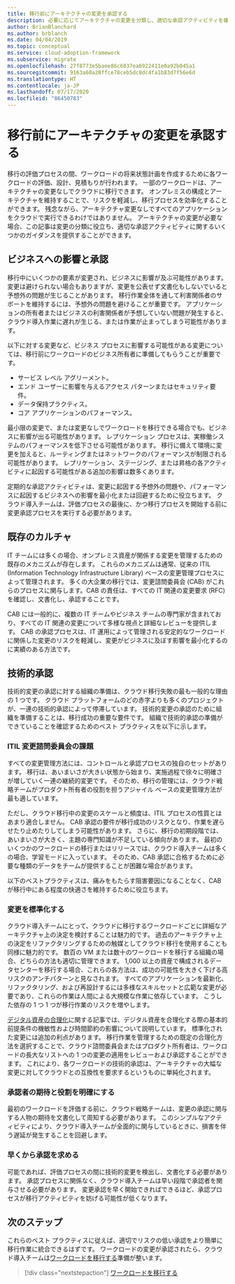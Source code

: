 ```yaml
---
title: 移行前にアーキテクチャの変更を承認する
description: 必要に応じてアーキテクチャの変更を分類し、適切な承認アクティビティを確立する方法について説明します。
author: BrianBlanchard
ms.author: brblanch
ms.date: 04/04/2019
ms.topic: conceptual
ms.service: cloud-adoption-framework
ms.subservice: migrate
ms.openlocfilehash: 27f8773e5baee86c6837ea6922411e0a92b045a1
ms.sourcegitcommit: 9163a60a28ffce78ceb5dc8dc4fa1b83d7f56e6d
ms.translationtype: HT
ms.contentlocale: ja-JP
ms.lasthandoff: 07/17/2020
ms.locfileid: "86450783"
---
```

<!-- cSpell:ignore ITIL -->

# <a name="approve-architecture-changes-before-migration"></a>移行前にアーキテクチャの変更を承認する

移行の評価プロセスの間、ワークロードの将来状態計画を作成するために各ワークロードの評価、設計、見積もりが行われます。 一部のワークロードは、アーキテクチャの変更なしでクラウドに移行できます。 オンプレミスの構成とアーキテクチャを維持することで、リスクを軽減し、移行プロセスを効率化することができます。 残念ながら、アーキテクチャ変更なしですべてのアプリケーションをクラウドで実行できるわけではありません。 アーキテクチャの変更が必要な場合、この記事は変更の分類に役立ち、適切な承認アクティビティに関するいくつかのガイダンスを提供することができます。

## <a name="business-impact-and-approval"></a>ビジネスへの影響と承認

移行中にいくつかの要素が変更され、ビジネスに影響が及ぶ可能性があります。 変更は避けられない場合もありますが、変更を公表せず文書化もしないでいると予想外の問題が生じることがあります。 移行作業全体を通して利害関係者のサポートを維持するには、予想外の問題を避けることが重要です。 アプリケーションの所有者またはビジネスの利害関係者が予想していない問題が発生すると、クラウド導入作業に遅れが生じる、または作業が止まってしまう可能性があります。

以下に対する変更など、ビジネス プロセスに影響する可能性がある変更については、移行前にワークロードのビジネス所有者に準備してもらうことが重要です。

- サービス レベル アグリーメント。
- エンド ユーザーに影響を与えるアクセス パターンまたはセキュリティ要件。
- データ保持プラクティス。
- コア アプリケーションのパフォーマンス。

最小限の変更で、または変更なしでワークロードを移行できる場合でも、ビジネスに影響が出る可能性があります。 レプリケーション プロセスは、実稼働システムのパフォーマンスを低下させる可能性があります。 移行に備えて環境に変更を加えると、ルーティングまたはネットワークのパフォーマンスが制限される可能性があります。 レプリケーション、ステージング、または昇格の各アクティビティに起因する可能性がある追加の影響は数多くあります。

定期的な承認アクティビティは、変更に起因する予想外の問題や、パフォーマンスに起因するビジネスへの影響を最小化または回避するために役立ちます。 クラウド導入チームは、評価プロセスの最後に、かつ移行プロセスを開始する前に変更承認プロセスを実行する必要があります。

## <a name="existing-culture"></a>既存のカルチャ

IT チームには多くの場合、オンプレミス資産が関係する変更を管理するための既存のメカニズムが存在します。 これらのメカニズムは通常、従来の ITIL (Information Technology Infrastructure Library) ベースの変更管理プロセスによって管理されます。 多くの大企業の移行では、変更諮問委員会 (CAB) がこれらのプロセスに関与します。CAB の責任は、すべての IT 関連の変更要求 (RFC) を確認し、文書化し、承認することです。

CAB には一般的に、複数の IT チームやビジネス チームの専門家が含まれており、すべての IT 関連の変更について多様な視点と詳細なレビューを提供します。 CAB の承認プロセスは、IT 運用によって管理される安定的なワークロードに関係した変更のリスクを軽減し、変更がビジネスに及ぼす影響を最小化するのに実績のある方法です。

## <a name="technical-approval"></a>技術的承認

技術的変更の承認に対する組織の準備は、クラウド移行失敗の最も一般的な理由の 1 つです。 クラウド プラットフォームのどの赤字よりも多くのプロジェクトが、一連の技術的承認によって停滞しています。 技術的変更の承認のために組織を準備することは、移行成功の重要な要件です。 組織で技術的承認の準備ができていることを確認するためのベスト プラクティスを以下に示します。

### <a name="itil-change-advisory-board-challenges"></a>ITIL 変更諮問委員会の課題

すべての変更管理方法には、コントロールと承認プロセスの独自のセットがあります。 移行は、あいまいさが大きい状態から始まり、実施過程で徐々に明確さが増していく一連の継続的変更です。 そのため、移行の管理には、クラウド戦略チームがプロダクト所有者の役割を担うアジャイル ベースの変更管理方法が最も適しています。

ただし、クラウド移行中の変更のスケールと頻度は、ITIL プロセスの性質とはあまり適合しません。 CAB 承認の要件が移行成功のリスクとなり、作業を遅らせたり止めたりしてしまう可能性があります。 さらに、移行の初期段階では、あいまいさが大きく、主題の専門知識が不足している傾向があります。 最初のいくつかのワークロードの移行またはリリースでは、クラウド導入チームは多くの場合、学習モードに入っています。 そのため、CAB 承認に合格するために必要な種類のデータをチームが提供することが困難な場合があります。

以下のベストプラクティスは、痛みをもたらす阻害要因になることなく、CAB が移行中にある程度の快適さを維持するために役立ちます。

### <a name="standardize-change"></a>変更を標準化する

クラウド導入チームにとって、クラウドに移行するワークロードごとに詳細なアーキテクチャ上の決定を検討することは魅力的です。 過去のアーキテクチャ上の決定をリファクタリングするための触媒としてクラウド移行を使用することも同様に魅力的です。 数百の VM または数十のワークロードを移行する組織の場合、どちらの方法も適切に管理できます。 1,000 以上の資産で構成されるデータセンターを移行する場合、これらの各方法は、成功の可能性を大きく下げる高リスクのアンチパターンと見なされます。 すべてのアプリケーションを最新化、リファクタリング、および再設計するには多様なスキルセットと広範な変更が必要であり、これらの作業は人間による大規模な作業に依存しています。 こうした依存の 1 つ 1 つが移行作業のリスクを増やします。

[デジタル資産の合理化](../../../digital-estate/rationalize.md)に関する記事では、デジタル資産を合理化する際の基本的前提条件の機敏性および時間節約の影響について説明しています。 標準化された変更には追加の利点があります。 移行作業を管理するための既定の合理化方法を選択することで、クラウド諮問委員会またはプロダクト所有者は、ワークロードの長大なリストへの 1 つの変更の適用をレビューおよび承認することができます。 これにより、各ワークロードの技術的承認は、アーキテクチャの大幅な変更に対してクラウドとの互換性を要求するというものに単純化されます。

### <a name="clarify-expectations-and-roles-of-approvers"></a>承認者の期待と役割を明確にする

最初のワークロードを評価する前に、クラウド戦略チームは、変更の承認に関与する人物の期待を文書化して周知する必要があります。 このシンプルなアクティビティにより、クラウド導入チームが全面的に関与しているときに、損害を伴う遅延が発生することを回避します。

### <a name="seek-approval-early"></a>早くから承認を求める

可能であれば、評価プロセスの間に技術的変更を検出し、文書化する必要があります。 承認プロセスに関係なく、クラウド導入チームは早い段階で承認者を関与させる必要があります。 変更承認を早く開始できればできるほど、承認プロセスが移行アクティビティを妨げる可能性が低くなります。

## <a name="next-steps"></a>次のステップ

これらのベスト プラクティスに従えば、適切でリスクの低い承認をより簡単に移行作業に統合できるはずです。 ワークロードの変更が承認されたら、クラウド導入チームは[ワークロードを移行する](../migrate/index.md)準備が整います。

> [!div class="nextstepaction"]
> [ワークロードを移行する](../migrate/index.md)
